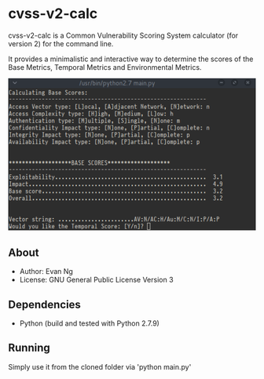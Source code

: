cvss-v2-calc
============
cvss-v2-calc is a Common Vulnerability Scoring System
calculator (for version 2) for the command line.

It provides a minimalistic and interactive way to determine
the scores of the Base Metrics, Temporal Metrics and
Environmental Metrics.

![screenshot](doc/score.png)

About
-----
* Author:	Evan Ng
* License:	GNU General Public License Version 3

Dependencies
------------
* Python (build and tested with Python 2.7.9)

Running
-------
Simply use it from the cloned folder via 'python main.py'
